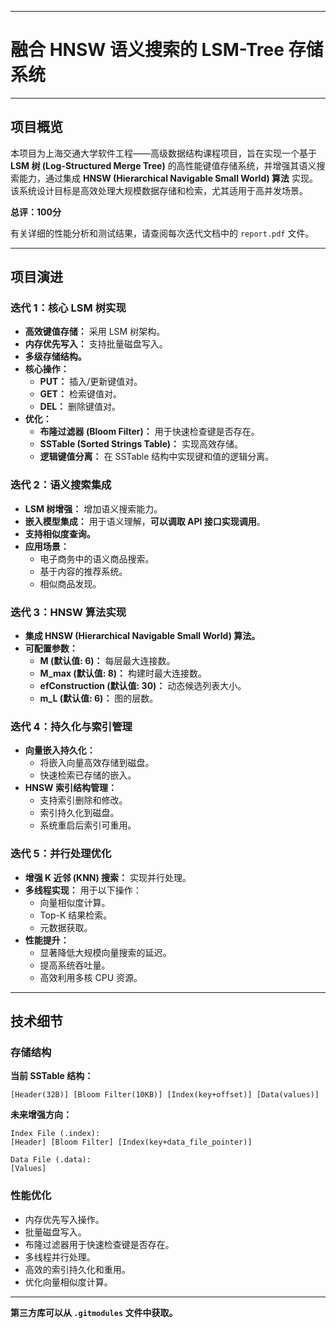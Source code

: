 -----

# 融合 HNSW 语义搜索的 LSM-Tree 存储系统

-----

## 项目概览

本项目为上海交通大学软件工程——高级数据结构课程项目，旨在实现一个基于 **LSM 树 (Log-Structured Merge Tree)** 的高性能键值存储系统，并增强其语义搜索能力，通过集成 **HNSW (Hierarchical Navigable Small World) 算法** 实现。该系统设计目标是高效处理大规模数据存储和检索，尤其适用于高并发场景。

**总评：100分**

有关详细的性能分析和测试结果，请查阅每次迭代文档中的 `report.pdf` 文件。

-----

## 项目演进

### 迭代 1：核心 LSM 树实现

  * **高效键值存储：** 采用 LSM 树架构。
  * **内存优先写入：** 支持批量磁盘写入。
  * **多级存储结构。**
  * **核心操作：**
      * **PUT：** 插入/更新键值对。
      * **GET：** 检索键值对。
      * **DEL：** 删除键值对。
  * **优化：**
      * **布隆过滤器 (Bloom Filter)：** 用于快速检查键是否存在。
      * **SSTable (Sorted Strings Table)：** 实现高效存储。
      * **逻辑键值分离：** 在 SSTable 结构中实现键和值的逻辑分离。

### 迭代 2：语义搜索集成

  * **LSM 树增强：** 增加语义搜索能力。
  * **嵌入模型集成：** 用于语义理解，**可以调取 API 接口实现调用**。
  * **支持相似度查询。**
  * **应用场景：**
      * 电子商务中的语义商品搜索。
      * 基于内容的推荐系统。
      * 相似商品发现。

### 迭代 3：HNSW 算法实现

  * **集成 HNSW (Hierarchical Navigable Small World) 算法。**
  * **可配置参数：**
      * **M (默认值: 6)：** 每层最大连接数。
      * **M\_max (默认值: 8)：** 构建时最大连接数。
      * **efConstruction (默认值: 30)：** 动态候选列表大小。
      * **m\_L (默认值: 6)：** 图的层数。

### 迭代 4：持久化与索引管理

  * **向量嵌入持久化：**
      * 将嵌入向量高效存储到磁盘。
      * 快速检索已存储的嵌入。
  * **HNSW 索引结构管理：**
      * 支持索引删除和修改。
      * 索引持久化到磁盘。
      * 系统重启后索引可重用。

### 迭代 5：并行处理优化

  * **增强 K 近邻 (KNN) 搜索：** 实现并行处理。
  * **多线程实现：** 用于以下操作：
      * 向量相似度计算。
      * Top-K 结果检索。
      * 元数据获取。
  * **性能提升：**
      * 显著降低大规模向量搜索的延迟。
      * 提高系统吞吐量。
      * 高效利用多核 CPU 资源。

-----

## 技术细节

### 存储结构

**当前 SSTable 结构：**

```
[Header(32B)] [Bloom Filter(10KB)] [Index(key+offset)] [Data(values)]
```

**未来增强方向：**

```
Index File (.index):
[Header] [Bloom Filter] [Index(key+data_file_pointer)]

Data File (.data):
[Values]
```

### 性能优化

  * 内存优先写入操作。
  * 批量磁盘写入。
  * 布隆过滤器用于快速检查键是否存在。
  * 多线程并行处理。
  * 高效的索引持久化和重用。
  * 优化向量相似度计算。

-----

**第三方库可以从 `.gitmodules` 文件中获取。**

